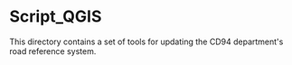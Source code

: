 # Script_QGIS

This directory contains a set of tools for updating the CD94 department's road reference system.
